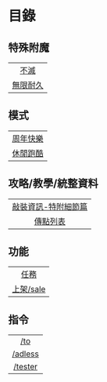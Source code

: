 # 目錄

## 特殊附魔

||
|:---:|
|[不滅](./enchantments/eternal.md)|
|[無限耐久](./enchantments/infinite_durability.md)|

## 模式

||
|:---:|
|[周年快樂](./modes/happy_anniversary.md)|
|[休閒跑酷](./modes/leisure_parkour.md)|

## 攻略/教學/統整資料

||
|:---:|
|[敲裝資訊-特附細節篇](./guides/anvil_enchbook.md)|
|[傳點列表](./guides/to_list.md)|

## 功能

||
|:---:|
|[任務](./functions/task.md)|
|[上架/sale](./functions/sale.md)|

## 指令

||
|:---:|
|[/to](./commands/to.md)|
|[/adless](./commands/adless.md)|
|[/tester](./commands/tester.md)|
